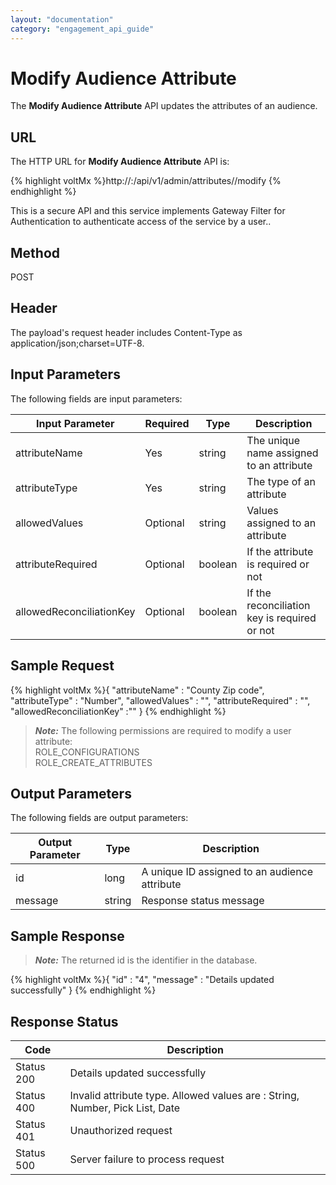 ```yaml
---
layout: "documentation"
category: "engagement_api_guide"
---
```


# Modify Audience Attribute

The **Modify Audience Attribute** API updates the attributes of an audience.

## URL

The HTTP URL for **Modify Audience Attribute** API is:

{% highlight voltMx %}http://<host>:<port>/api/v1/admin/attributes/<id>/modify
{% endhighlight %}

This is a secure API and this service implements Gateway Filter for Authentication to authenticate access of the service by a user..

## Method

POST

## Header

The payload's request header includes Content-Type as application/json;charset=UTF-8.

## Input Parameters

The following fields are input parameters:

| Input Parameter          | Required | Type    | Description                                  |
| ------------------------ | -------- | ------- | -------------------------------------------- |
| attributeName            | Yes      | string  | The unique name assigned to an attribute     |
| attributeType            | Yes      | string  | The type of an attribute                     |
| allowedValues            | Optional | string  | Values assigned to an attribute              |
| attributeRequired        | Optional | boolean | If the attribute is required or not          |
| allowedReconciliationKey | Optional | boolean | If the reconciliation key is required or not |

## Sample Request

{% highlight voltMx %}{
"attributeName" : "County Zip code",
"attributeType" : "Number",
"allowedValues" : "",
"attributeRequired" : "",
"allowedReconciliationKey" :""
}
{% endhighlight %}

> **_Note:_** The following permissions are required to modify a user attribute:  
> ROLE_CONFIGURATIONS  
> ROLE_CREATE_ATTRIBUTES

## Output Parameters

The following fields are output parameters:

| Output Parameter | Type   | Description                                   |
| ---------------- | ------ | --------------------------------------------- |
| id               | long   | A unique ID assigned to an audience attribute |
| message          | string | Response status message                       |

## Sample Response

> **_Note:_** The returned id is the identifier in the database.

{% highlight voltMx %}{
"id" : "4",
"message" : "Details updated successfully"
}
{% endhighlight %}

## Response Status

| Code       | Description                                                                  |
| ---------- | ---------------------------------------------------------------------------- |
| Status 200 | Details updated successfully                                                 |
| Status 400 | Invalid attribute type. Allowed values are : String, Number, Pick List, Date |
| Status 401 | Unauthorized request                                                         |
| Status 500 | Server failure to process request                                            |

